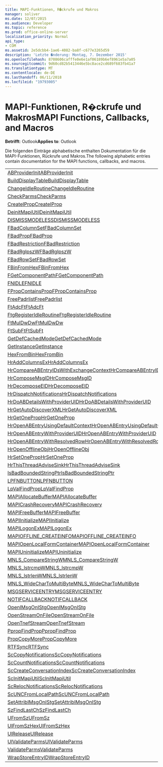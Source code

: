 ```yaml
---
title: MAPI-Funktionen, R�ckrufe und Makros
manager: soliver
ms.date: 12/07/2015
ms.audience: Developer
ms.topic: reference
ms.prod: office-online-server
localization_priority: Normal
api_type:
- COM
ms.assetid: 2e5dcbb4-1ae6-4082-ba8f-c677e3265d59
description: 'Letzte �nderung: Montag, 7. Dezember 2015'
ms.openlocfilehash: 8708606cafffe0e6e1af06189b6ef8961e5a7a05
ms.sourcegitcommit: 9d60cd82b5413446e5bc8ace2cd689f683fb41a7
ms.translationtype: MT
ms.contentlocale: de-DE
ms.lasthandoff: 06/11/2018
ms.locfileid: "19793005"
---
```

# <a name="mapi-functions-callbacks-and-macros"></a><span data-ttu-id="7a99e-103">MAPI-Funktionen, R�ckrufe und Makros</span><span class="sxs-lookup"><span data-stu-id="7a99e-103">MAPI Functions, Callbacks, and Macros</span></span>

 
  
<span data-ttu-id="7a99e-104">**Betrifft**: Outlook</span><span class="sxs-lookup"><span data-stu-id="7a99e-104">**Applies to**: Outlook</span></span> 
  
<span data-ttu-id="7a99e-105">Die folgenden Einträge alphabetische enthalten Dokumentation für die MAPI-Funktionen, Rückrufe und Makros.</span><span class="sxs-lookup"><span data-stu-id="7a99e-105">The following alphabetic entries contain documentation for the MAPI functions, callbacks, and macros.</span></span> 
  
|||
|:-----|:-----|
|[<span data-ttu-id="7a99e-106">ABProviderInit</span><span class="sxs-lookup"><span data-stu-id="7a99e-106">ABProviderInit</span></span>](abproviderinit.md) <br/> |[<span data-ttu-id="7a99e-107">ACCELERATEABSDI</span><span class="sxs-lookup"><span data-stu-id="7a99e-107">ACCELERATEABSDI</span></span>](accelerateabsdi.md) <br/> |
|[<span data-ttu-id="7a99e-108">BuildDisplayTable</span><span class="sxs-lookup"><span data-stu-id="7a99e-108">BuildDisplayTable</span></span>](builddisplaytable.md) <br/> |[<span data-ttu-id="7a99e-109">CALLERRELEASE</span><span class="sxs-lookup"><span data-stu-id="7a99e-109">CALLERRELEASE</span></span>](callerrelease.md) <br/> |
|[<span data-ttu-id="7a99e-110">ChangeIdleRoutine</span><span class="sxs-lookup"><span data-stu-id="7a99e-110">ChangeIdleRoutine</span></span>](changeidleroutine.md) <br/> |[<span data-ttu-id="7a99e-111">CheckParameters</span><span class="sxs-lookup"><span data-stu-id="7a99e-111">CheckParameters</span></span>](checkparms.md) <br/> |
|[<span data-ttu-id="7a99e-112">CheckParms</span><span class="sxs-lookup"><span data-stu-id="7a99e-112">CheckParms</span></span>](checkparms.md) <br/> |[<span data-ttu-id="7a99e-113">CloseIMsgSession</span><span class="sxs-lookup"><span data-stu-id="7a99e-113">CloseIMsgSession</span></span>](closeimsgsession.md) <br/> |
|[<span data-ttu-id="7a99e-114">CreateIProp</span><span class="sxs-lookup"><span data-stu-id="7a99e-114">CreateIProp</span></span>](createiprop.md) <br/> |[<span data-ttu-id="7a99e-115">CreateTable</span><span class="sxs-lookup"><span data-stu-id="7a99e-115">CreateTable</span></span>](createtable.md) <br/> |
|[<span data-ttu-id="7a99e-116">DeinitMapiUtil</span><span class="sxs-lookup"><span data-stu-id="7a99e-116">DeinitMapiUtil</span></span>](deinitmapiutil.md) <br/> |[<span data-ttu-id="7a99e-117">DeregisterIdleRoutine</span><span class="sxs-lookup"><span data-stu-id="7a99e-117">DeregisterIdleRoutine</span></span>](deregisteridleroutine.md) <br/> |
|[<span data-ttu-id="7a99e-118">DISMISSMODELESS</span><span class="sxs-lookup"><span data-stu-id="7a99e-118">DISMISSMODELESS</span></span>](dismissmodeless.md) <br/> |[<span data-ttu-id="7a99e-119">EnableIdleRoutine</span><span class="sxs-lookup"><span data-stu-id="7a99e-119">EnableIdleRoutine</span></span>](enableidleroutine.md) <br/> |
|[<span data-ttu-id="7a99e-120">FBadColumnSet</span><span class="sxs-lookup"><span data-stu-id="7a99e-120">FBadColumnSet</span></span>](fbadcolumnset.md) <br/> |[<span data-ttu-id="7a99e-121">FBadEntryList</span><span class="sxs-lookup"><span data-stu-id="7a99e-121">FBadEntryList</span></span>](fbadentrylist.md) <br/> |
|[<span data-ttu-id="7a99e-122">FBadProp</span><span class="sxs-lookup"><span data-stu-id="7a99e-122">FBadProp</span></span>](fbadprop.md) <br/> |[<span data-ttu-id="7a99e-123">FBadPropTag</span><span class="sxs-lookup"><span data-stu-id="7a99e-123">FBadPropTag</span></span>](fbadproptag.md) <br/> |
|[<span data-ttu-id="7a99e-124">FBadRestriction</span><span class="sxs-lookup"><span data-stu-id="7a99e-124">FBadRestriction</span></span>](fbadrestriction.md) <br/> |[<span data-ttu-id="7a99e-125">FBadRglpNameID</span><span class="sxs-lookup"><span data-stu-id="7a99e-125">FBadRglpNameID</span></span>](fbadrglpnameid.md) <br/> |
|[<span data-ttu-id="7a99e-126">FBadRglpszW</span><span class="sxs-lookup"><span data-stu-id="7a99e-126">FBadRglpszW</span></span>](fbadrglpszw.md) <br/> |[<span data-ttu-id="7a99e-127">FBadRow</span><span class="sxs-lookup"><span data-stu-id="7a99e-127">FBadRow</span></span>](fbadrow.md) <br/> |
|[<span data-ttu-id="7a99e-128">FBadRowSet</span><span class="sxs-lookup"><span data-stu-id="7a99e-128">FBadRowSet</span></span>](fbadrowset.md) <br/> |[<span data-ttu-id="7a99e-129">FBadSortOrderSet</span><span class="sxs-lookup"><span data-stu-id="7a99e-129">FBadSortOrderSet</span></span>](fbadsortorderset.md) <br/> |
|[<span data-ttu-id="7a99e-130">FBinFromHex</span><span class="sxs-lookup"><span data-stu-id="7a99e-130">FBinFromHex</span></span>](fbinfromhex.md) <br/> |[<span data-ttu-id="7a99e-131">FEqualNames</span><span class="sxs-lookup"><span data-stu-id="7a99e-131">FEqualNames</span></span>](fequalnames.md) <br/> |
|[<span data-ttu-id="7a99e-132">FGetComponentPath</span><span class="sxs-lookup"><span data-stu-id="7a99e-132">FGetComponentPath</span></span>](fgetcomponentpath.md) <br/> |[<span data-ttu-id="7a99e-133">FixMAPI</span><span class="sxs-lookup"><span data-stu-id="7a99e-133">FixMAPI</span></span>](fixmapi.md) <br/> |
|[<span data-ttu-id="7a99e-134">FNIDLE</span><span class="sxs-lookup"><span data-stu-id="7a99e-134">FNIDLE</span></span>](fnidle.md) <br/> |[<span data-ttu-id="7a99e-135">FPropCompareProp</span><span class="sxs-lookup"><span data-stu-id="7a99e-135">FPropCompareProp</span></span>](fpropcompareprop.md) <br/> |
|[<span data-ttu-id="7a99e-136">FPropContainsProp</span><span class="sxs-lookup"><span data-stu-id="7a99e-136">FPropContainsProp</span></span>](fpropcontainsprop.md) <br/> |[<span data-ttu-id="7a99e-137">FPropExists</span><span class="sxs-lookup"><span data-stu-id="7a99e-137">FPropExists</span></span>](fpropexists.md) <br/> |
|[<span data-ttu-id="7a99e-138">FreePadrlist</span><span class="sxs-lookup"><span data-stu-id="7a99e-138">FreePadrlist</span></span>](freepadrlist.md) <br/> |[<span data-ttu-id="7a99e-139">FreeProws</span><span class="sxs-lookup"><span data-stu-id="7a99e-139">FreeProws</span></span>](freeprows.md) <br/> |
|[<span data-ttu-id="7a99e-140">FtAdcFt</span><span class="sxs-lookup"><span data-stu-id="7a99e-140">FtAdcFt</span></span>](ftadcft.md) <br/> |[<span data-ttu-id="7a99e-141">FtAddFt</span><span class="sxs-lookup"><span data-stu-id="7a99e-141">FtAddFt</span></span>](ftaddft.md) <br/> |
|[<span data-ttu-id="7a99e-142">FtgRegisterIdleRoutine</span><span class="sxs-lookup"><span data-stu-id="7a99e-142">FtgRegisterIdleRoutine</span></span>](ftgregisteridleroutine.md) <br/> |[<span data-ttu-id="7a99e-143">FtMulDw</span><span class="sxs-lookup"><span data-stu-id="7a99e-143">FtMulDw</span></span>](ftmuldw.md) <br/> |
|[<span data-ttu-id="7a99e-144">FtMulDwDw</span><span class="sxs-lookup"><span data-stu-id="7a99e-144">FtMulDwDw</span></span>](ftmuldwdw.md) <br/> |[<span data-ttu-id="7a99e-145">FtNegFt</span><span class="sxs-lookup"><span data-stu-id="7a99e-145">FtNegFt</span></span>](ftnegft.md) <br/> |
|[<span data-ttu-id="7a99e-146">FtSubFt</span><span class="sxs-lookup"><span data-stu-id="7a99e-146">FtSubFt</span></span>](ftsubft.md) <br/> |[<span data-ttu-id="7a99e-147">GetAttribIMsgOnIStg</span><span class="sxs-lookup"><span data-stu-id="7a99e-147">GetAttribIMsgOnIStg</span></span>](getattribimsgonistg.md) <br/> |
|[<span data-ttu-id="7a99e-148">GetDefCachedMode</span><span class="sxs-lookup"><span data-stu-id="7a99e-148">GetDefCachedMode</span></span>](getdefcachedmode.md) <br/> |[<span data-ttu-id="7a99e-149">GetDefCachedModeDownloadPubFoldFavs</span><span class="sxs-lookup"><span data-stu-id="7a99e-149">GetDefCachedModeDownloadPubFoldFavs</span></span>](getdefcachedmodedownloadpubfoldfavs.md) <br/> |
|[<span data-ttu-id="7a99e-150">GetInstance</span><span class="sxs-lookup"><span data-stu-id="7a99e-150">GetInstance</span></span>](getinstance.md) <br/> |[<span data-ttu-id="7a99e-151">GetTnefStreamCodepage</span><span class="sxs-lookup"><span data-stu-id="7a99e-151">GetTnefStreamCodepage</span></span>](gettnefstreamcodepage.md) <br/> |
|[<span data-ttu-id="7a99e-152">HexFromBin</span><span class="sxs-lookup"><span data-stu-id="7a99e-152">HexFromBin</span></span>](hexfrombin.md) <br/> |[<span data-ttu-id="7a99e-153">HrAddColumns</span><span class="sxs-lookup"><span data-stu-id="7a99e-153">HrAddColumns</span></span>](hraddcolumns.md) <br/> |
|[<span data-ttu-id="7a99e-154">HrAddColumnsEx</span><span class="sxs-lookup"><span data-stu-id="7a99e-154">HrAddColumnsEx</span></span>](hraddcolumnsex.md) <br/> |[<span data-ttu-id="7a99e-155">HrAllocAdviseSink</span><span class="sxs-lookup"><span data-stu-id="7a99e-155">HrAllocAdviseSink</span></span>](hrallocadvisesink.md) <br/> |
|[<span data-ttu-id="7a99e-156">HrCompareABEntryIDsWithExchangeContext</span><span class="sxs-lookup"><span data-stu-id="7a99e-156">HrCompareABEntryIDsWithExchangeContext</span></span>](hrcompareabentryidswithexchangecontext.md) <br/> |[<span data-ttu-id="7a99e-157">HrComposeEID</span><span class="sxs-lookup"><span data-stu-id="7a99e-157">HrComposeEID</span></span>](hrcomposeeid.md) <br/> |
|[<span data-ttu-id="7a99e-158">HrComposeMsgID</span><span class="sxs-lookup"><span data-stu-id="7a99e-158">HrComposeMsgID</span></span>](hrcomposemsgid.md) <br/> |[<span data-ttu-id="7a99e-159">HrCreateOfflineObj</span><span class="sxs-lookup"><span data-stu-id="7a99e-159">HrCreateOfflineObj</span></span>](hrcreateofflineobj.md) <br/> |
|[<span data-ttu-id="7a99e-160">HrDecomposeEID</span><span class="sxs-lookup"><span data-stu-id="7a99e-160">HrDecomposeEID</span></span>](hrdecomposeeid.md) <br/> |[<span data-ttu-id="7a99e-161">HrDecomposeMsgID</span><span class="sxs-lookup"><span data-stu-id="7a99e-161">HrDecomposeMsgID</span></span>](hrdecomposemsgid.md) <br/> |
|[<span data-ttu-id="7a99e-162">HrDispatchNotifications</span><span class="sxs-lookup"><span data-stu-id="7a99e-162">HrDispatchNotifications</span></span>](hrdispatchnotifications.md) <br/> |[<span data-ttu-id="7a99e-163">HrDoABDetailsWithExchangeContext</span><span class="sxs-lookup"><span data-stu-id="7a99e-163">HrDoABDetailsWithExchangeContext</span></span>](hrdoabdetailswithexchangecontext.md) <br/> |
|[<span data-ttu-id="7a99e-164">HrDoABDetailsWithProviderUID</span><span class="sxs-lookup"><span data-stu-id="7a99e-164">HrDoABDetailsWithProviderUID</span></span>](hrdoabdetailswithprovideruid.md) <br/> |[<span data-ttu-id="7a99e-165">HrEntryIDFromSz</span><span class="sxs-lookup"><span data-stu-id="7a99e-165">HrEntryIDFromSz</span></span>](hrentryidfromsz.md) <br/> |
|[<span data-ttu-id="7a99e-166">HrGetAutoDiscoverXML</span><span class="sxs-lookup"><span data-stu-id="7a99e-166">HrGetAutoDiscoverXML</span></span>](hrgetautodiscoverxml.md) <br/> |[<span data-ttu-id="7a99e-167">HrGetGALFromEmsmdbUID</span><span class="sxs-lookup"><span data-stu-id="7a99e-167">HrGetGALFromEmsmdbUID</span></span>](hrgetgalfromemsmdbuid.md) <br/> |
|[<span data-ttu-id="7a99e-168">HrGetOneProp</span><span class="sxs-lookup"><span data-stu-id="7a99e-168">HrGetOneProp</span></span>](hrgetoneprop.md) <br/> |[<span data-ttu-id="7a99e-169">HrIStorageFromStream</span><span class="sxs-lookup"><span data-stu-id="7a99e-169">HrIStorageFromStream</span></span>](hristoragefromstream.md) <br/> |
|[<span data-ttu-id="7a99e-170">HrOpenABEntryUsingDefaultContext</span><span class="sxs-lookup"><span data-stu-id="7a99e-170">HrOpenABEntryUsingDefaultContext</span></span>](hropenabentryusingdefaultcontext.md) <br/> |[<span data-ttu-id="7a99e-171">HrOpenABEntryWithExchangeContext</span><span class="sxs-lookup"><span data-stu-id="7a99e-171">HrOpenABEntryWithExchangeContext</span></span>](hropenabentrywithexchangecontext.md) <br/> |
|[<span data-ttu-id="7a99e-172">HrOpenABEntryWithProviderUID</span><span class="sxs-lookup"><span data-stu-id="7a99e-172">HrOpenABEntryWithProviderUID</span></span>](hropenabentrywithprovideruid.md) <br/> |[<span data-ttu-id="7a99e-173">HrOpenABEntryWithProviderUIDSupport</span><span class="sxs-lookup"><span data-stu-id="7a99e-173">HrOpenABEntryWithProviderUIDSupport</span></span>](hropenabentrywithprovideruidsupport.md) <br/> |
|[<span data-ttu-id="7a99e-174">HrOpenABEntryWithResolvedRow</span><span class="sxs-lookup"><span data-stu-id="7a99e-174">HrOpenABEntryWithResolvedRow</span></span>](hropenabentrywithresolvedrow.md) <br/> |[<span data-ttu-id="7a99e-175">HrOpenABEntryWithSupport</span><span class="sxs-lookup"><span data-stu-id="7a99e-175">HrOpenABEntryWithSupport</span></span>](hropenabentrywithsupport.md) <br/> |
|[<span data-ttu-id="7a99e-176">HrOpenOfflineObj</span><span class="sxs-lookup"><span data-stu-id="7a99e-176">HrOpenOfflineObj</span></span>](hropenofflineobj.md) <br/> |[<span data-ttu-id="7a99e-177">HrQueryAllRows</span><span class="sxs-lookup"><span data-stu-id="7a99e-177">HrQueryAllRows</span></span>](hrqueryallrows.md) <br/> |
|[<span data-ttu-id="7a99e-178">HrSetOneProp</span><span class="sxs-lookup"><span data-stu-id="7a99e-178">HrSetOneProp</span></span>](hrsetoneprop.md) <br/> |[<span data-ttu-id="7a99e-179">HrSzFromEntryID</span><span class="sxs-lookup"><span data-stu-id="7a99e-179">HrSzFromEntryID</span></span>](hrszfromentryid.md) <br/> |
|[<span data-ttu-id="7a99e-180">HrThisThreadAdviseSink</span><span class="sxs-lookup"><span data-stu-id="7a99e-180">HrThisThreadAdviseSink</span></span>](hrthisthreadadvisesink.md) <br/> |[<span data-ttu-id="7a99e-181">HrValidateIPMSubtree</span><span class="sxs-lookup"><span data-stu-id="7a99e-181">HrValidateIPMSubtree</span></span>](hrvalidateipmsubtree.md) <br/> |
|[<span data-ttu-id="7a99e-182">IsBadBoundedStringPtr</span><span class="sxs-lookup"><span data-stu-id="7a99e-182">IsBadBoundedStringPtr</span></span>](isbadboundedstringptr.md) <br/> |[<span data-ttu-id="7a99e-183">LAUNCHWIZARDENTRY</span><span class="sxs-lookup"><span data-stu-id="7a99e-183">LAUNCHWIZARDENTRY</span></span>](launchwizardentry.md) <br/> |
|[<span data-ttu-id="7a99e-184">LPFNBUTTON</span><span class="sxs-lookup"><span data-stu-id="7a99e-184">LPFNBUTTON</span></span>](lpfnbutton.md) <br/> |[<span data-ttu-id="7a99e-185">LPropCompareProp</span><span class="sxs-lookup"><span data-stu-id="7a99e-185">LPropCompareProp</span></span>](lpropcompareprop.md) <br/> |
|[<span data-ttu-id="7a99e-186">LpValFindProp</span><span class="sxs-lookup"><span data-stu-id="7a99e-186">LpValFindProp</span></span>](lpvalfindprop.md) <br/> |[<span data-ttu-id="7a99e-187">MAPIAdminProfiles</span><span class="sxs-lookup"><span data-stu-id="7a99e-187">MAPIAdminProfiles</span></span>](mapiadminprofiles.md) <br/> |
|[<span data-ttu-id="7a99e-188">MAPIAllocateBuffer</span><span class="sxs-lookup"><span data-stu-id="7a99e-188">MAPIAllocateBuffer</span></span>](mapiallocatebuffer.md) <br/> |[<span data-ttu-id="7a99e-189">MAPIAllocateMore</span><span class="sxs-lookup"><span data-stu-id="7a99e-189">MAPIAllocateMore</span></span>](mapiallocatemore.md) <br/> |
|[<span data-ttu-id="7a99e-190">MAPICrashRecovery</span><span class="sxs-lookup"><span data-stu-id="7a99e-190">MAPICrashRecovery</span></span>](mapicrashrecovery.md) <br/> |[<span data-ttu-id="7a99e-191">MAPIDeInitIdle</span><span class="sxs-lookup"><span data-stu-id="7a99e-191">MAPIDeInitIdle</span></span>](mapideinitidle.md) <br/> |
|[<span data-ttu-id="7a99e-192">MAPIFreeBuffer</span><span class="sxs-lookup"><span data-stu-id="7a99e-192">MAPIFreeBuffer</span></span>](mapifreebuffer.md) <br/> |[<span data-ttu-id="7a99e-193">MAPIGetDefaultMalloc</span><span class="sxs-lookup"><span data-stu-id="7a99e-193">MAPIGetDefaultMalloc</span></span>](mapigetdefaultmalloc.md) <br/> |
|[<span data-ttu-id="7a99e-194">MAPIInitialize</span><span class="sxs-lookup"><span data-stu-id="7a99e-194">MAPIInitialize</span></span>](mapiinitialize.md) <br/> |[<span data-ttu-id="7a99e-195">MAPIInitIdle</span><span class="sxs-lookup"><span data-stu-id="7a99e-195">MAPIInitIdle</span></span>](mapiinitidle.md) <br/> |
|[<span data-ttu-id="7a99e-196">MAPILogonEx</span><span class="sxs-lookup"><span data-stu-id="7a99e-196">MAPILogonEx</span></span>](mapilogonex.md) <br/> |[<span data-ttu-id="7a99e-197">MAPIOFFLINE_AGGREGATEINFO</span><span class="sxs-lookup"><span data-stu-id="7a99e-197">MAPIOFFLINE_AGGREGATEINFO</span></span>](mapioffline_aggregateinfo.md) <br/> |
|[<span data-ttu-id="7a99e-198">MAPIOFFLINE_CREATEINFO</span><span class="sxs-lookup"><span data-stu-id="7a99e-198">MAPIOFFLINE_CREATEINFO</span></span>](mapioffline_createinfo.md) <br/> |[<span data-ttu-id="7a99e-199">MAPIOpenFormMgr</span><span class="sxs-lookup"><span data-stu-id="7a99e-199">MAPIOpenFormMgr</span></span>](mapiopenformmgr.md) <br/> |
|[<span data-ttu-id="7a99e-200">MAPIOpenLocalFormContainer</span><span class="sxs-lookup"><span data-stu-id="7a99e-200">MAPIOpenLocalFormContainer</span></span>](mapiopenlocalformcontainer.md) <br/> |[<span data-ttu-id="7a99e-201">MAPIReallocateBuffer</span><span class="sxs-lookup"><span data-stu-id="7a99e-201">MAPIReallocateBuffer</span></span>](mapireallocatebuffer.md) <br/> |
|[<span data-ttu-id="7a99e-202">MAPIUninitialize</span><span class="sxs-lookup"><span data-stu-id="7a99e-202">MAPIUninitialize</span></span>](mapiuninitialize.md) <br/> |[<span data-ttu-id="7a99e-203">MapStorageSCode</span><span class="sxs-lookup"><span data-stu-id="7a99e-203">MapStorageSCode</span></span>](mapstoragescode.md) <br/> |
|[<span data-ttu-id="7a99e-204">MNLS_CompareStringW</span><span class="sxs-lookup"><span data-stu-id="7a99e-204">MNLS_CompareStringW</span></span>](mnls_comparestringw.md) <br/> |[<span data-ttu-id="7a99e-205">MNLS_IsBadStringPtrW</span><span class="sxs-lookup"><span data-stu-id="7a99e-205">MNLS_IsBadStringPtrW</span></span>](mnls_isbadstringptrw.md) <br/> |
|[<span data-ttu-id="7a99e-206">MNLS_lstrcmpW</span><span class="sxs-lookup"><span data-stu-id="7a99e-206">MNLS_lstrcmpW</span></span>](mnls_lstrcmpw.md) <br/> |[<span data-ttu-id="7a99e-207">MNLS_lstrcpyW</span><span class="sxs-lookup"><span data-stu-id="7a99e-207">MNLS_lstrcpyW</span></span>](mnls_lstrcpyw.md) <br/> |
|[<span data-ttu-id="7a99e-208">MNLS_lstrlenW</span><span class="sxs-lookup"><span data-stu-id="7a99e-208">MNLS_lstrlenW</span></span>](mnls_lstrlenw.md) <br/> |[<span data-ttu-id="7a99e-209">MNLS_MultiByteToWideChar</span><span class="sxs-lookup"><span data-stu-id="7a99e-209">MNLS_MultiByteToWideChar</span></span>](mnls_multibytetowidechar.md) <br/> |
|[<span data-ttu-id="7a99e-210">MNLS_WideCharToMultiByte</span><span class="sxs-lookup"><span data-stu-id="7a99e-210">MNLS_WideCharToMultiByte</span></span>](mnls_widechartomultibyte.md) <br/> |[<span data-ttu-id="7a99e-211">MSGCALLRELEASE</span><span class="sxs-lookup"><span data-stu-id="7a99e-211">MSGCALLRELEASE</span></span>](msgcallrelease.md) <br/> |
|[<span data-ttu-id="7a99e-212">MSGSERVICEENTRY</span><span class="sxs-lookup"><span data-stu-id="7a99e-212">MSGSERVICEENTRY</span></span>](msgserviceentry.md) <br/> |[<span data-ttu-id="7a99e-213">MSProviderInit</span><span class="sxs-lookup"><span data-stu-id="7a99e-213">MSProviderInit</span></span>](msproviderinit.md) <br/> |
|[<span data-ttu-id="7a99e-214">NOTIFCALLBACK</span><span class="sxs-lookup"><span data-stu-id="7a99e-214">NOTIFCALLBACK</span></span>](notifcallback.md) <br/> |[<span data-ttu-id="7a99e-215">NSTServiceEntry</span><span class="sxs-lookup"><span data-stu-id="7a99e-215">NSTServiceEntry</span></span>](nstserviceentry.md) <br/> |
|[<span data-ttu-id="7a99e-216">OpenIMsgOnIStg</span><span class="sxs-lookup"><span data-stu-id="7a99e-216">OpenIMsgOnIStg</span></span>](openimsgonistg.md) <br/> |[<span data-ttu-id="7a99e-217">OpenIMsgSession</span><span class="sxs-lookup"><span data-stu-id="7a99e-217">OpenIMsgSession</span></span>](openimsgsession.md) <br/> |
|[<span data-ttu-id="7a99e-218">OpenStreamOnFile</span><span class="sxs-lookup"><span data-stu-id="7a99e-218">OpenStreamOnFile</span></span>](openstreamonfile.md) <br/> |[<span data-ttu-id="7a99e-219">OpenStreamOnFileW</span><span class="sxs-lookup"><span data-stu-id="7a99e-219">OpenStreamOnFileW</span></span>](openstreamonfilew.md) <br/> |
|[<span data-ttu-id="7a99e-220">OpenTnefStream</span><span class="sxs-lookup"><span data-stu-id="7a99e-220">OpenTnefStream</span></span>](opentnefstream.md) <br/> |[<span data-ttu-id="7a99e-221">OpenTnefStreamEx</span><span class="sxs-lookup"><span data-stu-id="7a99e-221">OpenTnefStreamEx</span></span>](opentnefstreamex.md) <br/> |
|[<span data-ttu-id="7a99e-222">PpropFindProp</span><span class="sxs-lookup"><span data-stu-id="7a99e-222">PpropFindProp</span></span>](ppropfindprop.md) <br/> |[<span data-ttu-id="7a99e-223">PreprocessMessage</span><span class="sxs-lookup"><span data-stu-id="7a99e-223">PreprocessMessage</span></span>](preprocessmessage.md) <br/> |
|[<span data-ttu-id="7a99e-224">PropCopyMore</span><span class="sxs-lookup"><span data-stu-id="7a99e-224">PropCopyMore</span></span>](propcopymore.md) <br/> |[<span data-ttu-id="7a99e-225">RemovePreprocessInfo</span><span class="sxs-lookup"><span data-stu-id="7a99e-225">RemovePreprocessInfo</span></span>](removepreprocessinfo.md) <br/> |
|[<span data-ttu-id="7a99e-226">RTFSync</span><span class="sxs-lookup"><span data-stu-id="7a99e-226">RTFSync</span></span>](rtfsync.md) <br/> |[<span data-ttu-id="7a99e-227">ScBinFromHexBounded</span><span class="sxs-lookup"><span data-stu-id="7a99e-227">ScBinFromHexBounded</span></span>](scbinfromhexbounded.md) <br/> |
|[<span data-ttu-id="7a99e-228">ScCopyNotifications</span><span class="sxs-lookup"><span data-stu-id="7a99e-228">ScCopyNotifications</span></span>](sccopynotifications.md) <br/> |[<span data-ttu-id="7a99e-229">ScCopyProps</span><span class="sxs-lookup"><span data-stu-id="7a99e-229">ScCopyProps</span></span>](sccopyprops.md) <br/> |
|[<span data-ttu-id="7a99e-230">ScCountNotifications</span><span class="sxs-lookup"><span data-stu-id="7a99e-230">ScCountNotifications</span></span>](sccountnotifications.md) <br/> |[<span data-ttu-id="7a99e-231">ScCountProps</span><span class="sxs-lookup"><span data-stu-id="7a99e-231">ScCountProps</span></span>](sccountprops.md) <br/> |
|[<span data-ttu-id="7a99e-232">ScCreateConversationIndex</span><span class="sxs-lookup"><span data-stu-id="7a99e-232">ScCreateConversationIndex</span></span>](sccreateconversationindex.md) <br/> |[<span data-ttu-id="7a99e-233">ScDupPropset</span><span class="sxs-lookup"><span data-stu-id="7a99e-233">ScDupPropset</span></span>](scduppropset.md) <br/> |
|[<span data-ttu-id="7a99e-234">ScInitMapiUtil</span><span class="sxs-lookup"><span data-stu-id="7a99e-234">ScInitMapiUtil</span></span>](scinitmapiutil.md) <br/> |[<span data-ttu-id="7a99e-235">ScLocalPathFromUNC</span><span class="sxs-lookup"><span data-stu-id="7a99e-235">ScLocalPathFromUNC</span></span>](sclocalpathfromunc.md) <br/> |
|[<span data-ttu-id="7a99e-236">ScRelocNotifications</span><span class="sxs-lookup"><span data-stu-id="7a99e-236">ScRelocNotifications</span></span>](screlocnotifications.md) <br/> |[<span data-ttu-id="7a99e-237">ScRelocProps</span><span class="sxs-lookup"><span data-stu-id="7a99e-237">ScRelocProps</span></span>](screlocprops.md) <br/> |
|[<span data-ttu-id="7a99e-238">ScUNCFromLocalPath</span><span class="sxs-lookup"><span data-stu-id="7a99e-238">ScUNCFromLocalPath</span></span>](scuncfromlocalpath.md) <br/> |[<span data-ttu-id="7a99e-239">SERVICEWIZARDDLGPROC</span><span class="sxs-lookup"><span data-stu-id="7a99e-239">SERVICEWIZARDDLGPROC</span></span>](servicewizarddlgproc.md) <br/> |
|[<span data-ttu-id="7a99e-240">SetAttribIMsgOnIStg</span><span class="sxs-lookup"><span data-stu-id="7a99e-240">SetAttribIMsgOnIStg</span></span>](setattribimsgonistg.md) <br/> |[<span data-ttu-id="7a99e-241">SzFindCh</span><span class="sxs-lookup"><span data-stu-id="7a99e-241">SzFindCh</span></span>](szfindch.md) <br/> |
|[<span data-ttu-id="7a99e-242">SzFindLastCh</span><span class="sxs-lookup"><span data-stu-id="7a99e-242">SzFindLastCh</span></span>](szfindlastch.md) <br/> |[<span data-ttu-id="7a99e-243">SzFindSz</span><span class="sxs-lookup"><span data-stu-id="7a99e-243">SzFindSz</span></span>](szfindsz.md) <br/> |
|[<span data-ttu-id="7a99e-244">UFromSz</span><span class="sxs-lookup"><span data-stu-id="7a99e-244">UFromSz</span></span>](ufromsz.md) <br/> |[<span data-ttu-id="7a99e-245">UlAddRef</span><span class="sxs-lookup"><span data-stu-id="7a99e-245">UlAddRef</span></span>](uladdref.md) <br/> |
|[<span data-ttu-id="7a99e-246">UlFromSzHex</span><span class="sxs-lookup"><span data-stu-id="7a99e-246">UlFromSzHex</span></span>](ulfromszhex.md) <br/> |[<span data-ttu-id="7a99e-247">UlPropSize</span><span class="sxs-lookup"><span data-stu-id="7a99e-247">UlPropSize</span></span>](ulpropsize.md) <br/> |
|[<span data-ttu-id="7a99e-248">UlRelease</span><span class="sxs-lookup"><span data-stu-id="7a99e-248">UlRelease</span></span>](ulrelease.md) <br/> |[<span data-ttu-id="7a99e-249">UlValidateParameters</span><span class="sxs-lookup"><span data-stu-id="7a99e-249">UlValidateParameters</span></span>](ulvalidateparameters.md) <br/> |
|[<span data-ttu-id="7a99e-250">UlValidateParms</span><span class="sxs-lookup"><span data-stu-id="7a99e-250">UlValidateParms</span></span>](ulvalidateparms.md) <br/> |[<span data-ttu-id="7a99e-251">ValidateParameters</span><span class="sxs-lookup"><span data-stu-id="7a99e-251">ValidateParameters</span></span>](validateparameters.md) <br/> |
|[<span data-ttu-id="7a99e-252">ValidateParms</span><span class="sxs-lookup"><span data-stu-id="7a99e-252">ValidateParms</span></span>](validateparms.md) <br/> |[<span data-ttu-id="7a99e-253">WIZARDENTRY</span><span class="sxs-lookup"><span data-stu-id="7a99e-253">WIZARDENTRY</span></span>](wizardentry.md) <br/> |
|[<span data-ttu-id="7a99e-254">WrapStoreEntryID</span><span class="sxs-lookup"><span data-stu-id="7a99e-254">WrapStoreEntryID</span></span>](wrapstoreentryid.md) <br/> |[<span data-ttu-id="7a99e-255">XPProviderInit</span><span class="sxs-lookup"><span data-stu-id="7a99e-255">XPProviderInit</span></span>](xpproviderinit.md) <br/> |
   

